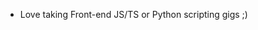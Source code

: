 - Love taking Front-end JS/TS or Python scripting gigs ;)


<!---
dyannd/dyannd is a ✨ special ✨ repository because its `README.md` (this file) appears on your GitHub profile.
You can click the Preview link to take a look at your changes.
--->
